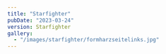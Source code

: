 ```yaml
---
title: "Starfighter"
pubDate: "2023-03-24"
version: Starfighter
gallery:
  - "/images/starfighter/formharzseitelinks.jpg"
---
```

